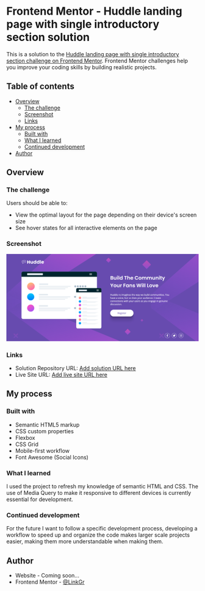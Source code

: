 # Frontend Mentor - Huddle landing page with single introductory section solution

This is a solution to the [Huddle landing page with single introductory section challenge on Frontend Mentor](https://www.frontendmentor.io/challenges/huddle-landing-page-with-a-single-introductory-section-B_2Wvxgi0). Frontend Mentor challenges help you improve your coding skills by building realistic projects. 

## Table of contents

- [Overview](#overview)
  - [The challenge](#the-challenge)
  - [Screenshot](#screenshot)
  - [Links](#links)
- [My process](#my-process)
  - [Built with](#built-with)
  - [What I learned](#what-i-learned)
  - [Continued development](#continued-development)
- [Author](#author)

## Overview

### The challenge

Users should be able to:

- View the optimal layout for the page depending on their device's screen size
- See hover states for all interactive elements on the page

### Screenshot

![Alt my resolution of the challenge](./preview_resolution.png)

### Links

- Solution Repository URL: [Add solution URL here](https://your-solution-url.com)
- Live Site URL: [Add live site URL here](https://your-live-site-url.com)

## My process

### Built with

- Semantic HTML5 markup
- CSS custom properties
- Flexbox
- CSS Grid
- Mobile-first workflow
- Font Awesome (Social Icons)

### What I learned

I used the project to refresh my knowledge of semantic HTML and CSS. The use of Media Query to make it responsive to different devices is currently essential for development.

### Continued development

For the future I want to follow a specific development process, developing a workflow to speed up and organize the code makes larger scale projects easier, making them more understandable when making them.

## Author

- Website - Coming soon...
- Frontend Mentor - [@LinkGr](https://www.frontendmentor.io/profile/LinkGr)
